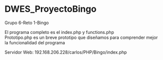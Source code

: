 # DWES_ProyectoBingo
Grupo 6-Reto 1-Bingo

El programa completo es el index.php y functions.php  
Prototipo.php es un breve prototipo que diseñamos para comprender mejor la funcionalidad del programa  
  
Servidor Web: 192.168.206.228/carlos/PHP/Bingo/index.php